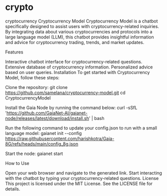 # crypto
cryptocurrency
Cryptocurrency Model Cryptocurrency Model is a chatbot specifically designed to assist users with cryptocurrency-related inquiries. By integrating data about various cryptocurrencies and protocols into a large language model (LLM), this chatbot provides insightful information and advice for cryptocurrency trading, trends, and market updates.

Features

Interactive chatbot interface for cryptocurrency-related questions.
Extensive database of cryptocurrency information.
Personalized advice based on user queries.
Installation To get started with Cryptocurrency Model, follow these steps:

Clone the repository: git clone https://github.com/samelana/cryptocurrency-model.git cd CryptocurrencyModel

Install the Gaia Node by running the command below: curl -sSfL 'https://github.com/GaiaNet-AI/gaianet-node/releases/latest/download/install.sh' | bash

Run the following command to update your config.json to run with a small language model: gaianet init --config https://raw.githubusercontent.com/harishkotra/Gaia-8G/refs/heads/main/config_8g.json

Start the node: gaianet start

How to Use

Open your web browser and navigate to the generated link.
Start interacting with the chatbot by typing your cryptocurrency-related questions.
License This project is licensed under the MIT License. See the LICENSE file for details.
